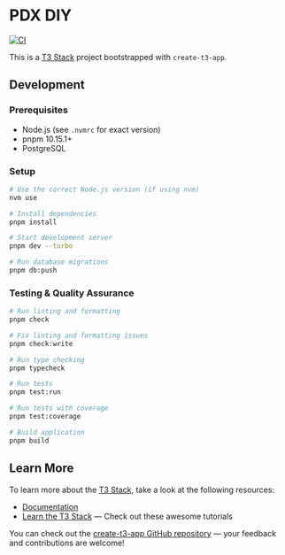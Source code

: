 # PDX DIY

[![CI](https://github.com/YOUR_USERNAME/pdx-diy/actions/workflows/ci.yml/badge.svg)](https://github.com/YOUR_USERNAME/pdx-diy/actions/workflows/ci.yml)

This is a [T3 Stack](https://create.t3.gg/) project bootstrapped with `create-t3-app`.

## Development

### Prerequisites
- Node.js (see `.nvmrc` for exact version)
- pnpm 10.15.1+
- PostgreSQL

### Setup
```bash
# Use the correct Node.js version (if using nvm)
nvm use

# Install dependencies
pnpm install

# Start development server
pnpm dev --turbo

# Run database migrations
pnpm db:push
```

### Testing & Quality Assurance
```bash
# Run linting and formatting
pnpm check

# Fix linting and formatting issues
pnpm check:write

# Run type checking
pnpm typecheck

# Run tests
pnpm test:run

# Run tests with coverage
pnpm test:coverage

# Build application
pnpm build
```

## Learn More

To learn more about the [T3 Stack](https://create.t3.gg/), take a look at the following resources:

- [Documentation](https://create.t3.gg/)
- [Learn the T3 Stack](https://create.t3.gg/en/faq#what-learning-resources-are-currently-available) — Check out these awesome tutorials

You can check out the [create-t3-app GitHub repository](https://github.com/t3-oss/create-t3-app) — your feedback and contributions are welcome!
